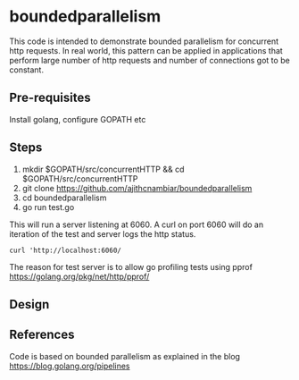 # boundedparallelism
This code is intended to demonstrate bounded parallelism for concurrent http requests. In real world, this pattern can be applied in applications that perform large number of http requests and number of connections got to be constant.


## Pre-requisites
Install golang, configure GOPATH etc

## Steps
1. mkdir $GOPATH/src/concurrentHTTP && cd $GOPATH/src/concurrentHTTP
2. git clone https://github.com/ajithcnambiar/boundedparallelism
2. cd boundedparallelism
3. go run test.go

This will run a server listening at 6060. A curl on port 6060 will do an iteration of the test and server logs the http status.
```
curl 'http://localhost:6060/
```
The reason for test server is to allow go profiling tests using pprof https://golang.org/pkg/net/http/pprof/

## Design


## References
Code is based on bounded parallelism as explained in the blog https://blog.golang.org/pipelines



